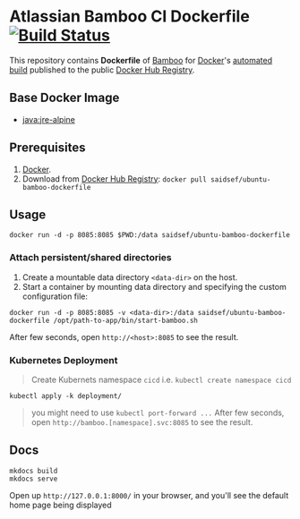 # Atlassian Bamboo CI Dockerfile [![Build Status](https://travis-ci.org/saidsef/ubuntu-bamboo-dockerfile.svg?branch=master)](https://travis-ci.org/saidsef/ubuntu-bamboo-dockerfile)

This repository contains **Dockerfile** of [Bamboo](https://www.atlassian.com/software/bamboo/download) for [Docker](https://www.docker.com/)'s [automated build](https://registry.hub.docker.com/) published to the public [Docker Hub Registry](https://registry.hub.docker.com/).

## Base Docker Image

* [java:jre-alpine](https://hub.docker.com/_/java/)

## Prerequisites

1. [Docker](https://www.docker.com/).
2. Download from [Docker Hub Registry](https://hub.docker.com/r/saidsef/ubuntu-bamboo-dockerfile): `docker pull saidsef/ubuntu-bamboo-dockerfile`

## Usage

```shell
docker run -d -p 8085:8085 $PWD:/data saidsef/ubuntu-bamboo-dockerfile
```

### Attach persistent/shared directories

1. Create a mountable data directory `<data-dir>` on the host.
2. Start a container by mounting data directory and specifying the custom configuration file:

```shell
docker run -d -p 8085:8085 -v <data-dir>:/data saidsef/ubuntu-bamboo-dockerfile /opt/path-to-app/bin/start-bamboo.sh
```

After few seconds, open `http://<host>:8085` to see the result.

### Kubernetes Deployment

> Create Kubernets namespace `cicd` i.e. `kubectl create namespace cicd`

```shell
kubectl apply -k deployment/
```

> you might need to use `kubectl port-forward ...`
After few seconds, open `http://bamboo.[namespace].svc:8085` to see the result.

## Docs

```shell
mkdocs build
mkdocs serve
```

Open up `http://127.0.0.1:8000/` in your browser, and you'll see the default home page being displayed
